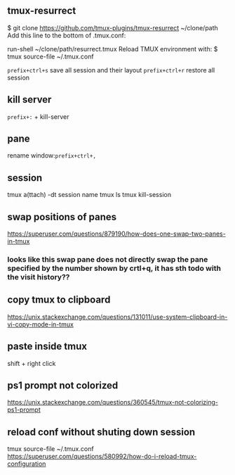 ## tmux-resurrect
$ git clone https://github.com/tmux-plugins/tmux-resurrect ~/clone/path
Add this line to the bottom of .tmux.conf:

run-shell ~/clone/path/resurrect.tmux
Reload TMUX environment with: $ tmux source-file ~/.tmux.conf

`prefix+ctrl+s` save all session and their layout
`prefix+ctrl+r` restore all session

## kill server
`prefix+:` + kill-server

## pane
rename window:`prefix+ctrl+,`

## session
tmux a(ttach) -dt session name
tmux ls
tmux kill-session 

## swap positions of panes
https://superuser.com/questions/879190/how-does-one-swap-two-panes-in-tmux

### looks like this swap pane does not directly swap the pane specified by the number shown by crtl+q, it has sth todo with the visit history??
## copy tmux to clipboard
https://unix.stackexchange.com/questions/131011/use-system-clipboard-in-vi-copy-mode-in-tmux
## paste inside tmux
shift + right click


## ps1 prompt not colorized 
https://unix.stackexchange.com/questions/360545/tmux-not-colorizing-ps1-prompt

## reload conf without shuting down session
tmux source-file ~/.tmux.conf
https://superuser.com/questions/580992/how-do-i-reload-tmux-configuration
